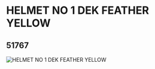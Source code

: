 # HELMET NO 1 DEK FEATHER YELLOW
## 51767
![HELMET NO 1 DEK FEATHER YELLOW](https://lc-www-live-s.legocdn.com/media/bricks/5/2/4253812.jpg)